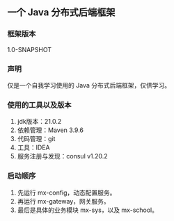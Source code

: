## 一个 Java 分布式后端框架

### 框架版本
1.0-SNAPSHOT

### 声明
仅是一个自我学习使用的 Java 分布式后端框架，仅供学习。

### 使用的工具以及版本

1. jdk版本：21.0.2
2. 依赖管理：Maven 3.9.6
3. 代码管理：git
4. 工具：IDEA
5. 服务注册与发现：consul v1.20.2

### 启动顺序

1. 先运行 mx-config，动态配置服务。
2. 再运行 mx-gateway，网关服务。
3. 最后是具体的业务模块 mx-sys，以及 mx-school。